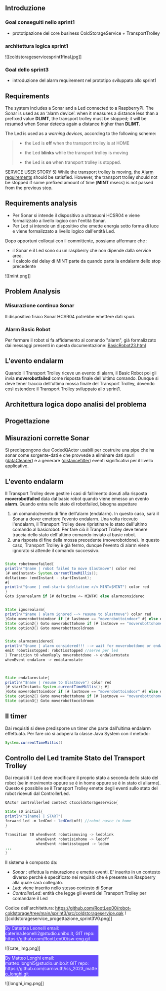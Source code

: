 
## Introduzione
### Goal conseguiti nello sprint1
- prototipazione del core business ColdStorageService + TransportTrolley
### architettura logica sprint1
![[coldstorageservicesprint1final.jpg]]
### Goal dello sprint3
- introduzione del alarm requirement nel prototipo sviluppato allo sprint1


## Requirements

The system includes a Sonar and a Led connected to a RaspberryPi.
The Sonar is used as an ‘alarm device’: when it measures a distance less than a prefixed value **DLIMT**, the transport trolley must be stopped; it will be resumed when Sonar detects again a distance higher than **DLIMT**.

The Led is used as a _warning devices_, according to the following scheme:
> - the Led is **off** when the transport trolley is at HOME
>     
> - the Led **blinks** while the transport trolley is moving
>     
> - the Led is **on** when transport trolley is stopped.

SERVICE USER STORY
5) While the transport trolley is moving, the [Alarm requirements](file:///home/leo/github/sw-eng/issLab23/iss23Material/html/TemaFinale23.html#alarm-requirements) should be satisfied. However, the transport trolley should not be stopped if some prefixed amount of time (**MINT** msecs) is not passed from the previous stop.

## Requirements analysis
- Per Sonar si intende il dispositivo a ultrasuoni HCSR04 e viene formalizzato a livello logico con l'entità Sonar.
- Per Led si intende un dispositivo che emette energia sotto forma di luce e viene formalizzato a livello logico dall'entità Led.


Dopo opportuni colloqui con il committente, possiamo affermare che :
- il Sonar e il Led sono su un raspberry che non dipende dalla service area.
- Il calcolo del delay di MINT parte da quando parte la endalarm dello stop precedente

![[mint.png]]



## Problem Analysis

### Misurazione continua Sonar
Il dispositivo fisico Sonar HCSR04 potrebbe emettere dati spuri.

### Alarm Basic Robot
Per fermare il robot si fa affidamento al comando "alarm", già formalizzato dai messaggi presenti in questa documentazione: [BasicRobot23.html](file:///home/leo/github/sw-eng/issLab23/iss23Material/html/BasicRobot23.html#basicrobot23-messaggi)

## L'evento endalarm
Quando il Transport Trolley riceve un evento di alarm, il Basic Robot poi gli invia **moverobotfailed** come risposta finale dell'ultimo comando. Dunque si deve tener traccia dell'ultima mossa finale del Transport Trolley, dovendo così estendere il Transport Trolley sviluppato allo sprint1.


## Architettura logica dopo analisi del problema

## Progettazione

## Misurazioni corrette Sonar
Si predispongono due CodedQActor usabili per costruire una pipe che ha sonar come sorgente-dati e che provvede a eliminare dati spuri ([dataCleaner]()) e a generare ([distancefilter]()) eventi significativi per il livello applicativo.

## L'evento endalarm
Il Transport Trolley deve gestire i casi di fallimento dovuti alla risposta **moverobotfailed** data dal basic robot quando viene emesso un evento **alarm**.
Quando entra nello stato di robotfailed, bisogna aspettare 
1) un comando/evento di fine dell'alarm (endalarm). In questo caso, sarà il Sonar a dover emettere l'evento endalarm. Una volta ricevuto l'endalarm, il Transport Trolley deve ripristinare lo stato dell'ultimo comando al basicrobot. Per fare ciò il Tranport Trolley deve tenere traccia dello stato dell'ultimo comando inviato al basic robot. 
2) una risposta di fine della mossa precedente (moverobotdone). In questo caso, Transport Trolley è già fermo, dunque l'evento di alarm viene ignorato si attende il comando successivo.

``` Java

State robotmovefailed{
println("$name | robot failed to move $lastmove") color red
[# endInstant= System.currentTimeMillis();
deltatime= (endInstant - startInstant);
#]
println("$name | end-start= $deltatime >/< MINT=$MINT") color red
}
Goto ignorealarm if [# deltatime <= MINT#] else alarmconsidered


State ignorealarm{
println("$name | alarm ignored --> resume to $lastmove") color red
}Goto moverobottoindoor if [# lastmove == "moverobottoindoor" #] else option2
State option2{} Goto moverobottohome if [# lastmove == "moverobottohome" #] else option3
State option3{} Goto moverobottocoldroom


State alarmconsidered{
println("$name | alarm considered!!! --> wait for moverobotdone or endalarm") color red
emit robotisstopped: robotisstopped //serve per led
} Transition t0 whenReply moverobotdone -> endalarmstate
whenEvent endalarm -> endalarmstate

  

State endalarmstate{
println("$name | resume to $lastmove") color red
[# startInstant= System.currentTimeMillis(); #]
}Goto moverobottoindoor if [# lastmove == "moverobottoindoor" #] else option2
State option2{} Goto moverobottohome if [# lastmove == "moverobottohome" #] else option3
State option3{} Goto moverobottocoldroom

```

## Il timer 
Dai requisiti si deve predisporre un timer che parte dall'ultima endalarm effettuata. Per fare ciò si adopera la classe Java System con il metodo:

``` Java
System.currentTimeMillis()
```


## Controllo del Led tramite Stato del Transport Trolley
Dai requisiti il Led deve modificare il proprio stato a seconda dello stato del robot (se in movimento oppure se è in home oppure se è in stato di allarme). Questo è possibile se il Transport Trolley emette degli eventi sullo stato del robot ricevuti dal ControllerLed.

``` Java
QActor controllerled context ctxcoldstorageservice{

State s0 initial{
println("${name} | START")
forward led -m ledCmd : ledCmd(off) //robot nasce in home
}

Transition t0 whenEvent robotismoving -> ledblink
			  whenEvent robotisinhome -> ledoff
		      whenEvent robotisstopped -> ledon
...
}
```


Il sistema è composto da:
  - *Sonar* : effettua la misurazione e emette eventi. E' inserito in un contesto diverso perchè è specificato nei requisiti che è presente un Raspberry alla quale sarà collegato.
  - *Led*: viene inserito nello stesso contesto di Sonar
  - *ControllerLed*: entità che legge gli eventi del Transport Trolley per comandare il Led

Codice dell'architettura:  https://github.com/RootLeo00/robot-coldstorage/tree/main/sprint3/src/coldstorageservice.qak
![[coldstorageservice_progettazione_sprint3V0.png]]


<div style="background-color:rgba(86, 56, 253, 0.9); width:60%;text-align:left;color:white">
        By Caterina Leonelli email: caterina.leonelli2@studio.unibo.it,
        GIT repo: https://github.com/RootLeo00/sw-eng.git
    </div>

![[cate_img.png]]

<div style="background-color:rgba(86, 56, 253, 0.9); width:60%;text-align:left;color:white">
By Matteo Longhi email: matteo.longhi5@studio.unibo.it
GIT repo: https://github.com/carnivuth/iss_2023_matteo_longhi.git
</div>


![[longhi_img.png]]